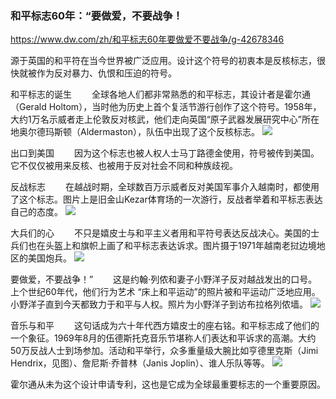 ### 和平标志60年：“要做爱，不要战争！
https://www.dw.com/zh/和平标志60年要做爱不要战争/g-42678346

源于英国的和平符在当今世界被广泛应用。设计这个符号的初衷本是反核标志，很快就被作为反对暴力、仇恨和压迫的符号。

和平标志的诞生
　　全球各地人们都非常熟悉的和平标志，其设计者是霍尔通（Gerald Holtom），当时他为历史上首个复活节游行创作了这个符号。1958年，大约1万名示威者走上伦敦反对核武，他们走向英国“原子武器发展研究中心”所在地奥尔德玛斯顿（Aldermaston），队伍中出现了这个反核标志。
![](https://www.dw.com/image/42571192_303.jpg)

出口到美国
　　因为这个标志也被人权人士马丁路德金使用，符号被传到美国。它不仅仅被用来反核、也被用于反对社会不同和种族歧视。

反战标志
　　在越战时期，全球数百万示威者反对美国军事介入越南时，都使用了这个标志。图片上是旧金山Kezar体育场的一次游行，反战者举着和平标志表达自己的态度。
![](https://www.dw.com/image/42571120_303.jpg)

大兵们的心
　　不只是嬉皮士与和平主义者用和平符号表达反战决心。美国的士兵们也在头盔上和旗帜上画了和平标志表达诉求。图片摄于1971年越南老挝边境地区的美国炮兵。
![](https://www.dw.com/image/42661225_303.jpg)

要做爱，不要战争！”
　　这是约翰·列侬和妻子小野洋子反对越战发出的口号。上个世纪60年代，他们行为艺术 “床上和平运动”的照片被和平运动广泛地应用。小野洋子直到今天都致力于和平与人权。照片为小野洋子到访布拉格列侬墙。
![](https://www.dw.com/image/42571150_303.jpg)

音乐与和平
　　这句话成为六十年代西方嬉皮士的座右铭。和平标志成了他们的一个象征。1969年8月的伍德斯托克音乐节堪称人们表达和平诉求的高潮。大约50万反战人士到场参加。活动和平举行，众多重量级大腕比如亨德里克斯（Jimi Hendrix，见图）、詹尼斯·乔普林（Janis Joplin）、谁人乐队等等。
![](https://www.dw.com/image/42571452_303.jpg)

霍尔通从未为这个设计申请专利，这也是它成为全球最重要标志的一个重要原因。
